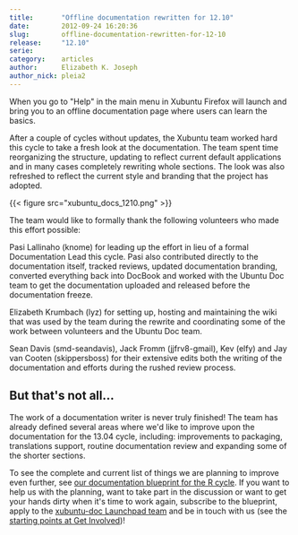 ```yaml
---
title:       "Offline documentation rewritten for 12.10"
date:        2012-09-24 16:20:36
slug:        offline-documentation-rewritten-for-12-10
release:     "12.10"
serie:       
category:    articles
author:      Elizabeth K. Joseph
author_nick: pleia2
---
```


When you go to "Help" in the main menu in Xubuntu Firefox will launch and bring you to an offline documentation page where users can learn the basics.

After a couple of cycles without updates, the Xubuntu team worked hard this cycle to take a fresh look at the documentation. The team spent time reorganizing the structure, updating to reflect current default applications and in many cases completely rewriting whole sections. The look was also refreshed to reflect the current style and branding that the project has adopted.

{{< figure src="xubuntu_docs_1210.png" >}}

The team would like to formally thank the following volunteers who made this effort possible:

Pasi Lallinaho (knome) for leading up the effort in lieu of a formal Documentation Lead this cycle. Pasi also contributed directly to the documentation itself, tracked reviews, updated documentation branding, converted everything back into DocBook and worked with the Ubuntu Doc team to get the documentation uploaded and released before the documentation freeze.

Elizabeth Krumbach (lyz) for setting up, hosting and maintaining the wiki that was used by the team during the rewrite and coordinating some of the work between volunteers and the Ubuntu Doc team.

Sean Davis (smd-seandavis), Jack Fromm (jjfrv8-gmail), Kev (elfy) and Jay van Cooten (skippersboss) for their extensive edits both the writing of the documentation and efforts during the rushed review process.

But that's not all...
---------------------

The work of a documentation writer is never truly finished! The team has already defined several areas where we'd like to improve upon the documentation for the 13.04 cycle, including: improvements to packaging, translations support, routine documentation review and expanding some of the shorter sections.

To see the complete and current list of things we are planning to improve even further, see [our documentation blueprint for the R cycle](https://blueprints.launchpad.net/ubuntu/+spec/other-r-xubuntu-docs). If you want to help us with the planning, want to take part in the discussion or want to get your hands dirty when it's time to work again, subscribe to the blueprint, apply to the [xubuntu-doc Launchpad team](https://launchpad.net/~xubuntu-doc) and be in touch with us (see the [starting points at Get Involved](http://xubuntu.org/contribute/))!
